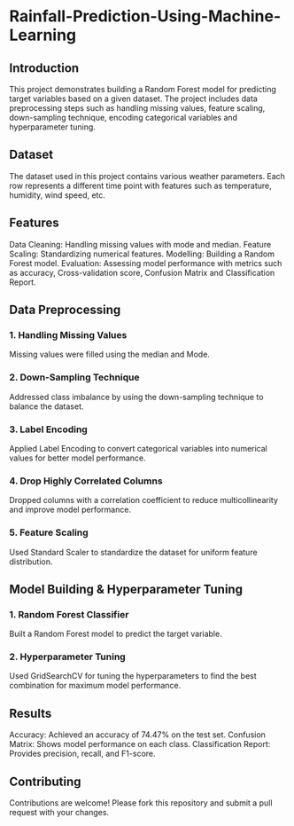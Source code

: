 # Rainfall-Prediction-Using-Machine-Learning

## Introduction

This project demonstrates building a Random Forest model for predicting target variables based on a given dataset. The project includes data preprocessing steps such as handling missing values, feature scaling, down-sampling technique, encoding categorical variables and hyperparameter tuning.

##  Dataset
The dataset used in this project contains various weather parameters. Each row represents a different time point with features such as temperature, humidity, wind speed, etc.

## Features
Data Cleaning: Handling missing values with mode and median.
Feature Scaling: Standardizing numerical features.
Modelling: Building a Random Forest model.
Evaluation: Assessing model performance with metrics such as accuracy, Cross-validation score, Confusion Matrix and Classification Report.

##  Data Preprocessing
### 1. Handling Missing Values
Missing values were filled using the median and Mode.

### 2. Down-Sampling Technique
Addressed class imbalance by using the down-sampling technique to balance the dataset.

### 3. Label Encoding
Applied Label Encoding to convert categorical variables into numerical values for better model performance.

### 4. Drop Highly Correlated Columns
Dropped columns with a correlation coefficient to reduce multicollinearity and improve model performance.

### 5. Feature Scaling
Used Standard Scaler to standardize the dataset for uniform feature distribution.

##  Model Building & Hyperparameter Tuning

### 1. Random Forest Classifier
Built a Random Forest model to predict the target variable.

### 2. Hyperparameter Tuning
Used GridSearchCV for tuning the hyperparameters to find the best combination for maximum model performance.


## Results
Accuracy: Achieved an accuracy of 74.47% on the test set.
Confusion Matrix: Shows model performance on each class.
Classification Report: Provides precision, recall, and F1-score.

## Contributing
Contributions are welcome! Please fork this repository and submit a pull request with your changes.
